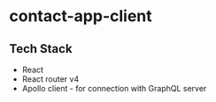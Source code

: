 # contact-app-client
## Tech Stack
  * React
  * React router v4
  * Apollo client - for connection with GraphQL server
